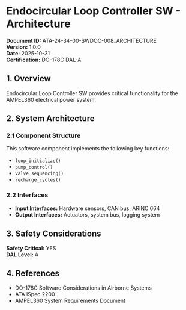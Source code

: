 # Endocircular Loop Controller SW - Architecture

**Document ID:** ATA-24-34-00-SWDOC-008_ARCHITECTURE  
**Version:** 1.0.0  
**Date:** 2025-10-31  
**Certification:** DO-178C DAL-A

## 1. Overview

Endocircular Loop Controller SW provides critical functionality for the AMPEL360 electrical power system.

## 2. System Architecture

### 2.1 Component Structure

This software component implements the following key functions:

- `loop_initialize()`
- `pump_control()`
- `valve_sequencing()`
- `recharge_cycles()`

### 2.2 Interfaces

- **Input Interfaces:** Hardware sensors, CAN bus, ARINC 664
- **Output Interfaces:** Actuators, system bus, logging system

## 3. Safety Considerations

**Safety Critical:** YES  
**DAL Level:** A

## 4. References

- DO-178C Software Considerations in Airborne Systems
- ATA iSpec 2200
- AMPEL360 System Requirements Document
